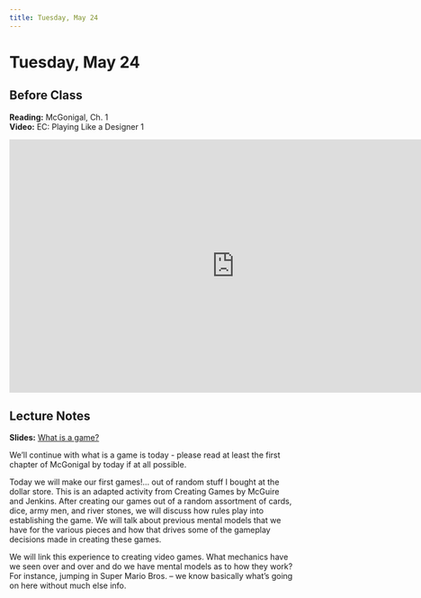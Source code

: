 ```yaml
---
title: Tuesday, May 24
---
```


# Tuesday, May 24

## Before Class

__Reading:__ McGonigal, Ch. 1    
__Video:__ EC: Playing Like a Designer 1

<iframe width="800" height="450" src="https://www.youtube.com/embed/_HmtmoGwpZc" title="YouTube video player" frameborder="0" allow="accelerometer; autoplay; clipboard-write; encrypted-media; gyroscope; picture-in-picture" allowfullscreen></iframe>

## Lecture Notes

__Slides:__ [What is a game?](https://docs.google.com/presentation/d/1Pp_B_0ItvXdJixniMwBKl2nFs5neCJc12BKBR-o3AOs/edit?usp=sharing)

We’ll continue with what is a game is today - please read at least the first chapter of McGonigal by today if at all possible. 

Today we will make our first games!… out of random stuff I bought at the dollar store. This is an adapted activity from Creating Games by McGuire and Jenkins. After creating our games out of a random assortment of cards, dice, army men, and river stones, we will discuss how rules play into establishing the game. We will talk about previous mental models that we have for the various pieces and how that drives some of the gameplay decisions made in creating these games.

We will link this experience to creating video games. What mechanics have we seen over and over and do we have mental models as to how they work? For instance, jumping in Super Mario Bros. – we know basically what’s going on here without much else info.
